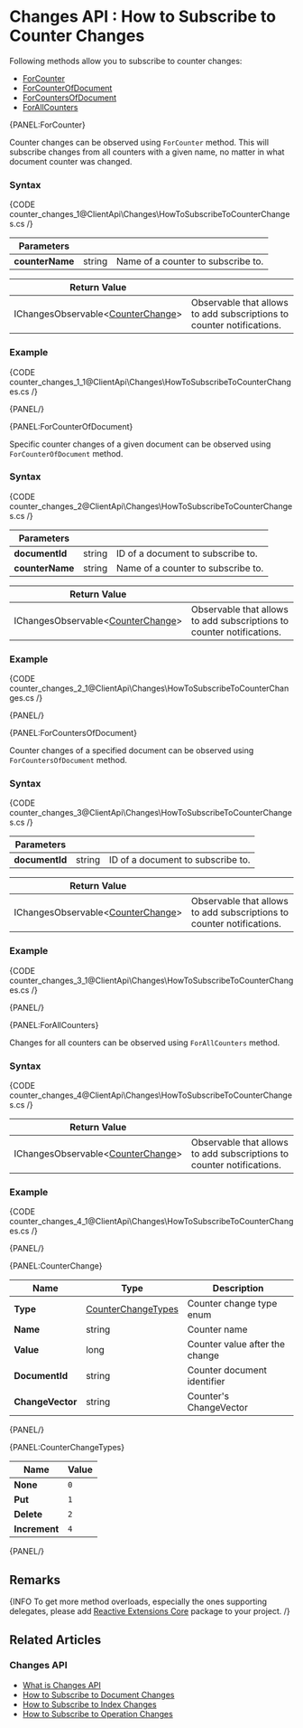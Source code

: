 ﻿# Changes API : How to Subscribe to Counter Changes

Following methods allow you to subscribe to counter changes:

- [ForCounter](../../client-api/changes/how-to-subscribe-to-counter-changes#forcounter)
- [ForCounterOfDocument](../../client-api/changes/how-to-subscribe-to-counter-changes#forcounterofdocument)
- [ForCountersOfDocument](../../client-api/changes/how-to-subscribe-to-counter-changes#forcountersofdocument)
- [ForAllCounters](../../client-api/changes/how-to-subscribe-to-counter-changes#forallcounters)

{PANEL:ForCounter}

Counter changes can be observed using `ForCounter` method. This will subscribe changes from all counters with a given name, no matter in what document counter was changed.

### Syntax

{CODE counter_changes_1@ClientApi\Changes\HowToSubscribeToCounterChanges.cs /}

| Parameters | | |
| ------------- | ------------- | ----- |
| **counterName** | string | Name of a counter to subscribe to. |

| Return Value | |
| ------------- | ----- |
| IChangesObservable<[CounterChange](../../client-api/changes/how-to-subscribe-to-counter-changes#counterchange)> | Observable that allows to add subscriptions to counter notifications. |

### Example

{CODE counter_changes_1_1@ClientApi\Changes\HowToSubscribeToCounterChanges.cs /}

{PANEL/}

{PANEL:ForCounterOfDocument}

Specific counter changes of a given document can be observed using `ForCounterOfDocument` method.

### Syntax

{CODE counter_changes_2@ClientApi\Changes\HowToSubscribeToCounterChanges.cs /}

| Parameters | | |
| ------------- | ------------- | ----- |
| **documentId** | string | ID of a document to subscribe to. |
| **counterName** | string | Name of a counter to subscribe to. |

| Return Value | |
| ------------- | ----- |
| IChangesObservable<[CounterChange](../../client-api/changes/how-to-subscribe-to-counter-changes#counterchange)> | Observable that allows to add subscriptions to counter notifications. |

### Example

{CODE counter_changes_2_1@ClientApi\Changes\HowToSubscribeToCounterChanges.cs /}

{PANEL/}

{PANEL:ForCountersOfDocument}

Counter changes of a specified document can be observed using `ForCountersOfDocument` method.

### Syntax

{CODE counter_changes_3@ClientApi\Changes\HowToSubscribeToCounterChanges.cs /}

| Parameters | | |
| ------------- | ------------- | ----- |
| **documentId** | string | ID of a document to subscribe to. |

| Return Value | |
| ------------- | ----- |
| IChangesObservable<[CounterChange](../../client-api/changes/how-to-subscribe-to-counter-changes#counterchange)> | Observable that allows to add subscriptions to counter notifications. |

### Example

{CODE counter_changes_3_1@ClientApi\Changes\HowToSubscribeToCounterChanges.cs /}

{PANEL/}

{PANEL:ForAllCounters}

Changes for all counters can be observed using `ForAllCounters` method.

### Syntax

{CODE counter_changes_4@ClientApi\Changes\HowToSubscribeToCounterChanges.cs /}

| Return Value | |
| ------------- | ----- |
| IChangesObservable<[CounterChange](../../client-api/changes/how-to-subscribe-to-counter-changes#counterchange)> | Observable that allows to add subscriptions to counter notifications. |

### Example

{CODE counter_changes_4_1@ClientApi\Changes\HowToSubscribeToCounterChanges.cs /}

{PANEL/}

{PANEL:CounterChange}

| Name | Type | Description |
| ------------- | ------------- | ----- |
| **Type** | [CounterChangeTypes](../../client-api/changes/how-to-subscribe-to-counter-changes#counterchangetypes) | Counter change type enum |
| **Name** | string | Counter name |
| **Value** | long | Counter value after the change |
| **DocumentId** | string | Counter document identifier |
| **ChangeVector** | string | Counter's ChangeVector|

{PANEL/}

{PANEL:CounterChangeTypes}

| Name | Value |
| ---- | ----- |
| **None** | `0` |
| **Put** | `1` |
| **Delete** | `2` |
| **Increment** | `4` |

{PANEL/}

## Remarks

{INFO To get more method overloads, especially the ones supporting delegates, please add [Reactive Extensions Core](https://www.nuget.org/packages/System.Reactive.Core/) package to your project. /}

## Related Articles

### Changes API

- [What is Changes API](../../client-api/changes/what-is-changes-api)
- [How to Subscribe to Document Changes](../../client-api/changes/what-is-changes-api)
- [How to Subscribe to Index Changes](../../client-api/changes/how-to-subscribe-to-index-changes)
- [How to Subscribe to Operation Changes](../../client-api/changes/how-to-subscribe-to-operation-changes)
